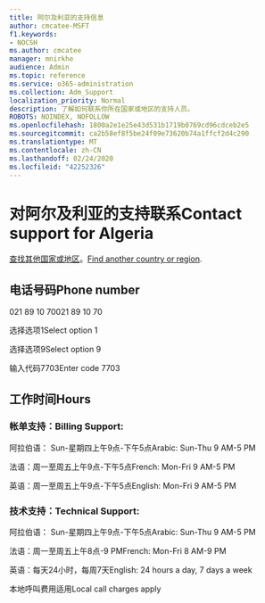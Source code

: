 ```yaml
---
title: 阿尔及利亚的支持信息
author: cmcatee-MSFT
f1.keywords:
- NOCSH
ms.author: cmcatee
manager: mnirkhe
audience: Admin
ms.topic: reference
ms.service: o365-administration
ms.collection: Adm_Support
localization_priority: Normal
description: 了解如何联系你所在国家或地区的支持人员。
ROBOTS: NOINDEX, NOFOLLOW
ms.openlocfilehash: 1800a2e1e25e43d531b1719b0769cd96cdceb2e5
ms.sourcegitcommit: ca2b58ef8f5be24f09e73620b74a1ffcf2d4c290
ms.translationtype: MT
ms.contentlocale: zh-CN
ms.lasthandoff: 02/24/2020
ms.locfileid: "42252326"
---
```

# <a name="contact-support-for-algeria"></a><span data-ttu-id="ffb3e-103">对阿尔及利亚的支持联系</span><span class="sxs-lookup"><span data-stu-id="ffb3e-103">Contact support for Algeria</span></span>

<span data-ttu-id="ffb3e-104">[查找其他国家或地区](../contact-support-for-business-products.md)。</span><span class="sxs-lookup"><span data-stu-id="ffb3e-104">[Find another country or region](../contact-support-for-business-products.md).</span></span>

## <a name="phone-number"></a><span data-ttu-id="ffb3e-105">电话号码</span><span class="sxs-lookup"><span data-stu-id="ffb3e-105">Phone number</span></span>
<span data-ttu-id="ffb3e-106">021 89 10 70</span><span class="sxs-lookup"><span data-stu-id="ffb3e-106">021 89 10 70</span></span>

<span data-ttu-id="ffb3e-107">选择选项1</span><span class="sxs-lookup"><span data-stu-id="ffb3e-107">Select option 1</span></span>

<span data-ttu-id="ffb3e-108">选择选项9</span><span class="sxs-lookup"><span data-stu-id="ffb3e-108">Select option 9</span></span>

<span data-ttu-id="ffb3e-109">输入代码7703</span><span class="sxs-lookup"><span data-stu-id="ffb3e-109">Enter code 7703</span></span>

## <a name="hours"></a><span data-ttu-id="ffb3e-110">工作时间</span><span class="sxs-lookup"><span data-stu-id="ffb3e-110">Hours</span></span>
### <a name="billing-support"></a><span data-ttu-id="ffb3e-111">帐单支持：</span><span class="sxs-lookup"><span data-stu-id="ffb3e-111">Billing Support:</span></span>

<span data-ttu-id="ffb3e-112">阿拉伯语： Sun-星期四上午9点-下午5点</span><span class="sxs-lookup"><span data-stu-id="ffb3e-112">Arabic: Sun-Thu 9 AM-5 PM</span></span>

<span data-ttu-id="ffb3e-113">法语：周一至周五上午9点-下午5点</span><span class="sxs-lookup"><span data-stu-id="ffb3e-113">French: Mon-Fri 9 AM-5 PM</span></span>

<span data-ttu-id="ffb3e-114">英语：周一至周五上午9点-下午5点</span><span class="sxs-lookup"><span data-stu-id="ffb3e-114">English: Mon-Fri 9 AM-5 PM</span></span>

### <a name="technical-support"></a><span data-ttu-id="ffb3e-115">技术支持：</span><span class="sxs-lookup"><span data-stu-id="ffb3e-115">Technical Support:</span></span>

<span data-ttu-id="ffb3e-116">阿拉伯语： Sun-星期四上午9点-下午5点</span><span class="sxs-lookup"><span data-stu-id="ffb3e-116">Arabic: Sun-Thu 9 AM-5 PM</span></span>

<span data-ttu-id="ffb3e-117">法语：周一至周五上午8点-9 PM</span><span class="sxs-lookup"><span data-stu-id="ffb3e-117">French: Mon-Fri 8 AM-9 PM</span></span>

<span data-ttu-id="ffb3e-118">英语：每天24小时，每周7天</span><span class="sxs-lookup"><span data-stu-id="ffb3e-118">English: 24 hours a day, 7 days a week</span></span>

<span data-ttu-id="ffb3e-119">本地呼叫费用适用</span><span class="sxs-lookup"><span data-stu-id="ffb3e-119">Local call charges apply</span></span>